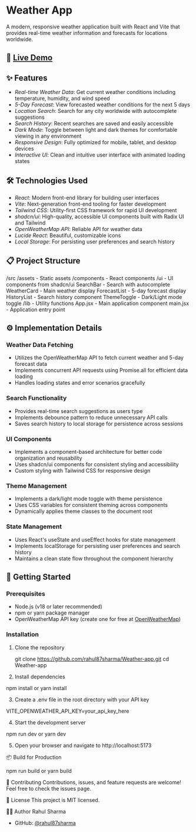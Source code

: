 # Weather App

A modern, responsive weather application built with React and Vite that provides real-time weather information and forecasts for locations worldwide.

## 🚀 [Live Demo](https://weather-app-tawny-psi-51.vercel.app/)

## ✨ Features

- *Real-time Weather Data*: Get current weather conditions including temperature, humidity, and wind speed
- *5-Day Forecast*: View forecasted weather conditions for the next 5 days
- *Location Search*: Search for any city worldwide with autocomplete suggestions
- *Search History*: Recent searches are saved and easily accessible
- *Dark Mode*: Toggle between light and dark themes for comfortable viewing in any environment
- *Responsive Design*: Fully optimized for mobile, tablet, and desktop devices
- *Interactive UI*: Clean and intuitive user interface with animated loading states

## 🛠 Technologies Used

- *React*: Modern front-end library for building user interfaces
- *Vite*: Next-generation front-end tooling for faster development
- *Tailwind CSS*: Utility-first CSS framework for rapid UI development
- *shadcn/ui*: High-quality, accessible UI components built with Radix UI and Tailwind
- *OpenWeatherMap API*: Reliable API for weather data
- *Lucide React*: Beautiful, customizable icons
- *Local Storage*: For persisting user preferences and search history

## 📋 Project Structure
/src
/assets         - Static assets
/components     - React components
/ui           - UI components from shadcn/ui
SearchBar     - Search with autocomplete
WeatherCard   - Main weather display
ForecastList  - 5-day forecast display
HistoryList   - Search history component
ThemeToggle   - Dark/Light mode toggle
/lib            - Utility functions
App.jsx         - Main application component
main.jsx        - Application entry point


## ⚙ Implementation Details

### Weather Data Fetching
- Utilizes the OpenWeatherMap API to fetch current weather and 5-day forecast data
- Implements concurrent API requests using Promise.all for efficient data loading
- Handles loading states and error scenarios gracefully

### Search Functionality
- Provides real-time search suggestions as users type
- Implements debounce pattern to reduce unnecessary API calls
- Saves search history to local storage for persistence across sessions

### UI Components
- Implements a component-based architecture for better code organization and reusability
- Uses shadcn/ui components for consistent styling and accessibility
- Custom styling with Tailwind CSS for responsive design

### Theme Management
- Implements a dark/light mode toggle with theme persistence
- Uses CSS variables for consistent theming across components
- Dynamically applies theme classes to the document root

### State Management
- Uses React's useState and useEffect hooks for state management
- Implements localStorage for persisting user preferences and search history
- Maintains a clean state flow throughout the component hierarchy

## 🚀 Getting Started

### Prerequisites
- Node.js (v18 or later recommended)
- npm or yarn package manager
- OpenWeatherMap API key (create one for free at [OpenWeatherMap](https://openweathermap.org/api))

### Installation

1. Clone the repository
   
   git clone https://github.com/rahul87sharma/Weather-app.git
   cd Weather-app

2. Install dependencies

npm install
or
yarn install

3. Create a .env file in the root directory with your API key

VITE_OPENWEATHER_API_KEY=your_api_key_here

4. Start the development server

npm run dev
or
yarn dev

5. Open your browser and navigate to http://localhost:5173

📦 Build for Production

npm run build
or
yarn build

🤝 Contributing
Contributions, issues, and feature requests are welcome! Feel free to check the issues page.

📝 License
This project is MIT licensed.

👨‍💻 Author
Rahul Sharma

- GitHub: [@rahul87sharma](https://github.com/rahul87sharma)

